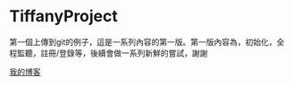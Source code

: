 # TiffanyProject
第一個上傳到git的例子，這是一系列內容的第一版。第一版內容為，初始化，全程監聽，註冊/登錄等，後續會做一系列新鮮的嘗試，謝謝

[我的博客](http://blog.csdn.net/ddwhan0123)  

